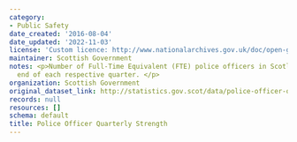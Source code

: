 ```yaml
---
category:
- Public Safety
date_created: '2016-08-04'
date_updated: '2022-11-03'
license: 'Custom licence: http://www.nationalarchives.gov.uk/doc/open-government-licence/version/3/'
maintainer: Scottish Government
notes: <p>Number of Full-Time Equivalent (FTE) police officers in Scotland at the
  end of each respective quarter. </p>
organization: Scottish Government
original_dataset_link: http://statistics.gov.scot/data/police-officer-quarterly-strength
records: null
resources: []
schema: default
title: Police Officer Quarterly Strength
---
```

